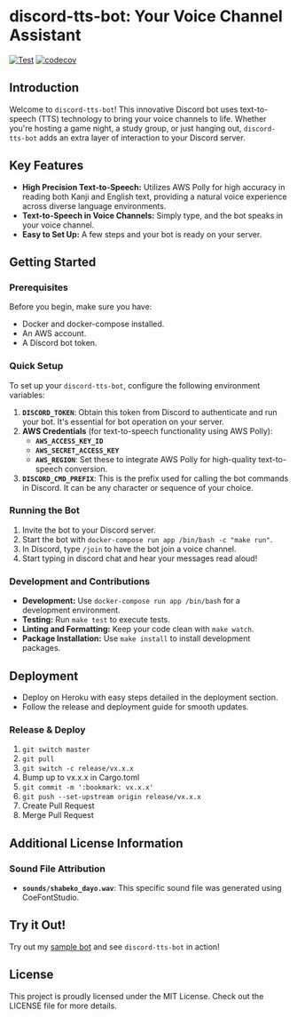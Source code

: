 # discord-tts-bot: Your Voice Channel Assistant

[![Test](https://github.com/tktcorporation/discord-tts-bot/actions/workflows/test.yml/badge.svg)](https://github.com/tktcorporation/discord-tts-bot/actions/workflows/test.yml)
[![codecov](https://codecov.io/gh/tktcorporation/discord-tts-bot/branch/master/graph/badge.svg?token=HB6NMTENNZ)](https://codecov.io/gh/tktcorporation/discord-tts-bot)

## Introduction
Welcome to `discord-tts-bot`! This innovative Discord bot uses text-to-speech (TTS) technology to bring your voice channels to life. Whether you're hosting a game night, a study group, or just hanging out, `discord-tts-bot` adds an extra layer of interaction to your Discord server.

## Key Features
- **High Precision Text-to-Speech:** Utilizes AWS Polly for high accuracy in reading both Kanji and English text, providing a natural voice experience across diverse language environments.
- **Text-to-Speech in Voice Channels:** Simply type, and the bot speaks in your voice channel.
- **Easy to Set Up:** A few steps and your bot is ready on your server.

## Getting Started

### Prerequisites
Before you begin, make sure you have:
- Docker and docker-compose installed.
- An AWS account.
- A Discord bot token.

### Quick Setup
To set up your `discord-tts-bot`, configure the following environment variables:

1. **`DISCORD_TOKEN`**: Obtain this token from Discord to authenticate and run your bot. It's essential for bot operation on your server.
2. **AWS Credentials** (for text-to-speech functionality using AWS Polly):
   - **`AWS_ACCESS_KEY_ID`**
   - **`AWS_SECRET_ACCESS_KEY`**
   - **`AWS_REGION`**: Set these to integrate AWS Polly for high-quality text-to-speech conversion.
3. **`DISCORD_CMD_PREFIX`**: This is the prefix used for calling the bot commands in Discord. It can be any character or sequence of your choice.

### Running the Bot
1. Invite the bot to your Discord server.
2. Start the bot with `docker-compose run app /bin/bash -c "make run"`.
3. In Discord, type `/join` to have the bot join a voice channel.
4. Start typing in discord chat and hear your messages read aloud!

### Development and Contributions
- **Development:** Use `docker-compose run app /bin/bash` for a development environment.
- **Testing:** Run `make test` to execute tests.
- **Linting and Formatting:** Keep your code clean with `make watch`.
- **Package Installation:** Use `make install` to install development packages.

## Deployment
- Deploy on Heroku with easy steps detailed in the deployment section.
- Follow the release and deployment guide for smooth updates.

### Release & Deploy

1. `git switch master`
1. `git pull`
1. `git switch -c release/vx.x.x`
1. Bump up to vx.x.x in Cargo.toml
1. `git commit -m ':bookmark: vx.x.x'`
1. `git push --set-upstream origin release/vx.x.x`
1. Create Pull Request
1. Merge Pull Request

## Additional License Information

### Sound File Attribution
- **`sounds/shabeko_dayo.wav`**: This specific sound file was generated using CoeFontStudio.

## Try it Out!
Try out my [sample bot](https://discord.com/api/oauth2/authorize?client_id=798137406946934784&permissions=2184261184&scope=bot) and see `discord-tts-bot` in action!

## License
This project is proudly licensed under the MIT License. Check out the LICENSE file for more details.
